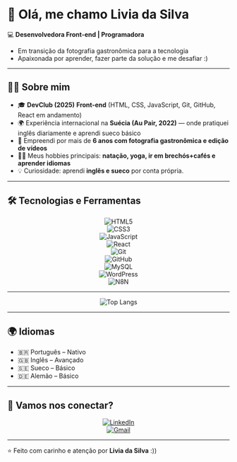 # 👋 Olá, me chamo Livia da Silva  

💻 **Desenvolvedora Front-end | Programadora**  
- Em transição da fotografia gastronômica para a tecnologia  
- Apaixonada por aprender, fazer parte da solução e me desafiar :)

---

## 🧑‍💻 Sobre mim  

- 🎓 **DevClub (2025)** **Front-end** (HTML, CSS, JavaScript, Git, GitHub, React em andamento)  
- 🌍 Experiência internacional na **Suécia (Au Pair, 2022)** — onde pratiquei inglês diariamente e aprendi sueco básico  
- 📸 Empreendi por mais de **6 anos com fotografia gastronômica e edição de vídeos**  
- 🏊‍♀️ Meus hobbies principais: **natação, yoga, ir em brechós+cafés e aprender idiomas**
- 💡 Curiosidade: aprendi **inglês e sueco** por conta própria.  

---

## 🛠️ Tecnologias e Ferramentas  

<div align="center">

![HTML5](https://img.shields.io/badge/HTML5-E34F26?style=for-the-badge&logo=html5&logoColor=white)  
![CSS3](https://img.shields.io/badge/CSS3-1572B6?style=for-the-badge&logo=css3&logoColor=white)  
![JavaScript](https://img.shields.io/badge/JavaScript-F7DF1E?style=for-the-badge&logo=javascript&logoColor=black)  
![React](https://img.shields.io/badge/React-61DAFB?style=for-the-badge&logo=react&logoColor=white)  
![Git](https://img.shields.io/badge/Git-F05032?style=for-the-badge&logo=git&logoColor=white)  
![GitHub](https://img.shields.io/badge/GitHub-181717?style=for-the-badge&logo=github&logoColor=white)  
![MySQL](https://img.shields.io/badge/MySQL-005C84?style=for-the-badge&logo=mysql&logoColor=white)  
![WordPress](https://img.shields.io/badge/WordPress-21759B?style=for-the-badge&logo=wordpress&logoColor=white)  
![N8N](https://img.shields.io/badge/n8n-F05032?style=for-the-badge&logo=n8n&logoColor=white)

</div>

---

<div align="center">

![Top Langs](https://github-readme-stats.vercel.app/api/top-langs/?username=livia-d-s&layout=compact&theme=radical)  

</div>

---

## 🌍 Idiomas  

- 🇧🇷 Português – Nativo  
- 🇬🇧 Inglês – Avançado  
- 🇸🇪 Sueco – Básico  
- 🇩🇪 Alemão – Básico


---

## 🤝 Vamos nos conectar?  

<div align="center">

[![LinkedIn](https://img.shields.io/badge/LinkedIn-0077B5?style=for-the-badge&logo=linkedin&logoColor=white)](https://www.linkedin.com/in/livia-da-silva/)  
[![Gmail](https://img.shields.io/badge/Email-D14836?style=for-the-badge&logo=gmail&logoColor=white)](mailto:liviadasilvadev@gmail.com)  

</div>

---

⭐️ Feito com carinho e atenção por **Livia da Silva** :))
